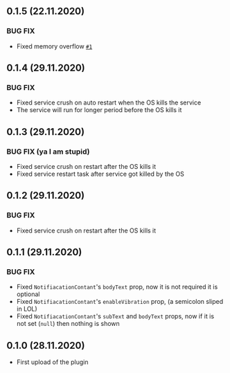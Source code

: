## 0.1.5 (22.11.2020)

### BUG FIX
* Fixed memory overflow [`#1`](https://github.com/SayWut/flutter_foreground_service_plugin/issues/1)

## 0.1.4 (29.11.2020)

### BUG FIX
* Fixed service crush on auto restart when the OS kills the service
* The service will run for longer period before the OS kills it

## 0.1.3 (29.11.2020)

### BUG FIX (ya I am stupid)
* Fixed service crush on restart after the OS kills it
* Fixed service restart task after service got killed by the OS

## 0.1.2 (29.11.2020)

### BUG FIX
* Fixed service crush on restart after the OS kills it

## 0.1.1 (29.11.2020)

### BUG FIX
* Fixed `NotifiacationContant`'s `bodyText` prop, now it is not required it is optional
* Fixed `NotifiacationContant`'s `enableVibration` prop, (a semicolon sliped in LOL)
* Fixed `NotifiacationContant`'s `subText` and `bodyText` props, now if it is not set (`null`) then nothing is shown

## 0.1.0 (28.11.2020)

* First upload of the plugin
